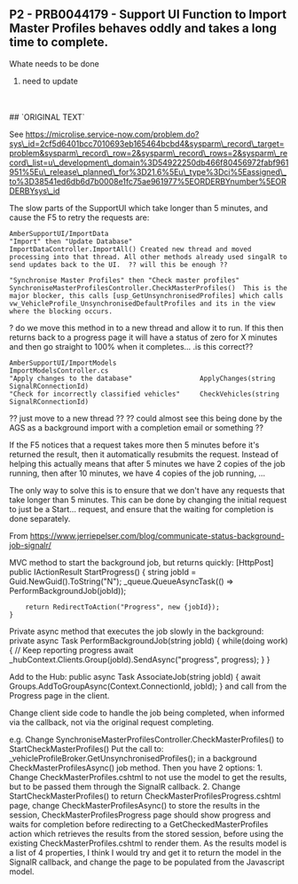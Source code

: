 ## P2 - PRB0044179 - Support UI Function to Import Master Profiles behaves oddly and takes a long time to complete.

Whate needs to be done
1) need to update

<br>
<br>
## `ORIGINAL TEXT`

See https://microlise.service-now.com/problem.do?sys\_id=2cf5d6401bcc7010693eb165464bcbd4&sysparm\_record\_target=problem&sysparm\_record\_row=2&sysparm\_record\_rows=2&sysparm\_record\_list=u\_development\_domain%3D54922250db466f80456972fabf961951%5Eu\_release\_planned\_for%3D21.6%5Eu\_type%3Dci%5Eassigned\_to%3D38541ed6db6d7b0008e1fc75ae961977%5EORDERBYnumber%5EORDERBYsys\_id

The slow parts of the SupportUI which take longer than 5 minutes, and cause the F5 to retry the requests are:

```
AmberSupportUI/ImportData							
"Import" then "Update Database"	
ImportDataController.ImportAll() Created new thread and moved processing into that thread. All other methods already used singalR to send updates back to the UI.  ?? will this be enough ?? 

"Synchronise Master Profiles" then "Check master profiles"
SynchroniseMasterProfilesController.CheckMasterProfiles()  This is the major blocker, this calls [usp_GetUnsynchronisedProfiles] which calls vw_VehicleProfile_UnsynchronisedDefaultProfiles and its in the view where the blocking occurs.
```

? do we move this method in to a new thread and allow it to run. If this then returns back to a progress page it will have a status of zero for X minutes and then go straight to 100% when it completes... .is this correct??

```
AmberSupportUI/ImportModels							ImportModelsController.cs
"Apply changes to the database"					ApplyChanges(string SignalRConnectionId)
"Check for incorrectly classified vehicles"		CheckVehicles(string SignalRConnectionId)
```

?? just move to a new thread ??
?? could almost see this being done by the AGS as a background import with a completion email or something ??

If the F5 notices that a request takes more then 5 minutes before it's returned the result, then it automatically resubmits the request. Instead of helping this actually means that after 5 minutes we have 2 copies of the job running, then after 10 minutes, we have 4 copies of the job running, ...

The only way to solve this is to ensure that we don't have any requests that take longer than 5 minutes.
This can be done by changing the initial request to just be a Start... request, and ensure that the waiting for completion is done separately.

From https://www.jerriepelser.com/blog/communicate-status-background-job-signalr/

MVC method to start the background job, but returns quickly:
[HttpPost]
public IActionResult StartProgress()
{
string jobId = Guid.NewGuid().ToString("N");
\_queue.QueueAsyncTask(() => PerformBackgroundJob(jobId));

```
    return RedirectToAction("Progress", new {jobId});
}
```

Private async method that executes the job slowly in the background:
private async Task PerformBackgroundJob(string jobId)
{
while(doing work)
{
// Keep reporting progress
await \_hubContext.Clients.Group(jobId).SendAsync("progress", progress);
}
}

Add to the Hub:
public async Task AssociateJob(string jobId)
{
await Groups.AddToGroupAsync(Context.ConnectionId, jobId);
}
and call from the Progress page in the client.

Change client side code to handle the job being completed, when informed via the callback,
not via the original request completing.

e.g.
Change SynchroniseMasterProfilesController.CheckMasterProfiles() to StartCheckMasterProfiles()
Put the call to:
\_vehicleProfileBroker.GetUnsynchronisedProfiles();
in a background CheckMasterProfilesAsync() job method.
Then you have 2 options:
1\. Change CheckMasterProfiles\.cshtml to not use the model to get the results\,
but to be passed them through the SignalR callback.
2\. Change StartCheckMasterProfiles\(\) to return CheckMasterProfilesProgress\.cshtml page\,
change CheckMasterProfilesAsync() to store the results in the session,
CheckMasterProfilesProgress page should show progress and waits for completion before redirecting to
a GetCheckedMasterProfiles action which retrieves the results from the stored session,
before using the existing CheckMasterProfiles.cshtml to render them.
As the results model is a list of 4 properties, I think I would try and get it to return the model in the SignalR callback,
and change the page to be populated from the Javascript model.